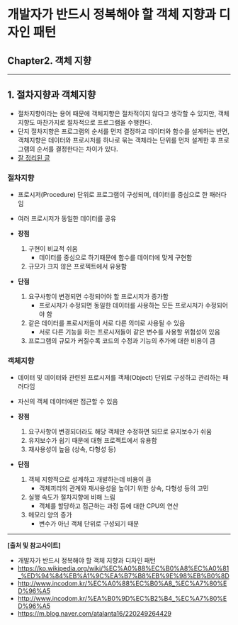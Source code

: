 # 개발자가 반드시 정복해야 할 객체 지향과 디자인 패턴

## Chapter2. 객체 지향

---

## 1. 절차지향과 객체지향
- 절차지향이라는 용어 때문에 객체지향은 절차적이지 않다고 생각할 수 있지만, 객체지향도 마찬가지로 절차적으로 프로그램을 수행한다. 
- 단지 절차지향은 프로그램의 순서를 먼저 결정하고 데이터와 함수를 설계하는 반면, 객체지향은 데이터와 프로시저를 하나로 묶는 객체라는 단위를 먼저 설계한 후 프로그램의 순서를 결정한다는 차이가 있다.
- [잘 정리된 글](https://m.blog.naver.com/atalanta16/220249264429)

### 절차지향
- 프로시저(Procedure) 단위로 프로그램이 구성되며, 데이터를 중심으로 한 패러다임
- 여러 프로시저가 동일한 데이터를 공유

- **장점**
    
    1. 구현이 비교적 쉬움
        - 데이터를 중심으로 하기때문에 함수를 데이터에 맞게 구현함
    2. 규모가 크지 않은 프로젝트에서 유용함

- **단점**
    
    1. 요구사항이 변경되면 수정되어야 할 프로시저가 증가함
        - 프로시저가 수정되면 동일한 데이터를 사용하는 모든 프로시저가 수정되어야 함
    2. 같은 데이터를 프로시저들이 서로 다른 의미로 사용될 수 있음
        - 서로 다른 기능을 하는 프로시저들이 같은 변수를 사용할 위험성이 있음
    3. 프로그램의 규모가 커질수록 코드의 수정과 기능의 추가에 대한 비용이 큼
    
### 객체지향
- 데이터 및 데이터와 관련된 프로시저를 객체(Object) 단위로 구성하고 관리하는 패러다임
- 자신의 객체 데이터에만 접근할 수 있음

- **장점**
    
    1. 요구사항이 변경되더라도 해당 객체만 수정하면 되므로 유지보수가 쉬움
    2. 유지보수가 쉽기 때문에 대형 프로젝트에서 유용함
    3. 재사용성이 높음 (상속, 다형성 등)

- **단점**

    1. 객체 지향적으로 설계하고 개발하는데 비용이 큼
        - 객체끼리의 관계와 재사용성을 높이기 위한 상속, 다형성 등의 고민
    2. 실행 속도가 절차지향에 비해 느림
        - 객체를 할당하고 접근하는 과정 등에 대한 CPU의 연산
    3. 메모리 양의 증가
        - 변수가 아닌 객체 단위로 구성되기 때문

---



**[출처 및 참고사이트]**
- 개발자가 반드시 정복해야 할 객체 지향과 디자인 패턴
- https://ko.wikipedia.org/wiki/%EC%A0%88%EC%B0%A8%EC%A0%81_%ED%94%84%EB%A1%9C%EA%B7%B8%EB%9E%98%EB%B0%8D
- http://www.incodom.kr/%EC%A0%88%EC%B0%A8_%EC%A7%80%ED%96%A5
- http://www.incodom.kr/%EA%B0%9D%EC%B2%B4_%EC%A7%80%ED%96%A5
- https://m.blog.naver.com/atalanta16/220249264429
